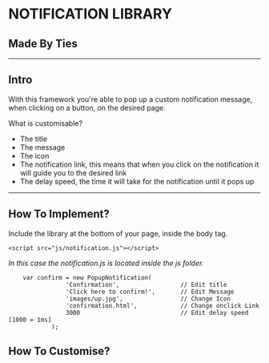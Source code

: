 NOTIFICATION LIBRARY
===

Made By Ties
---

---

Intro
---

With this framework you're able to pop up a custom notification message, when clicking on a button, on the desired page.

What is customisable?
* The title
* The message
* The icon
* The notification link, this means that when you click on the notification it will guide you to the desired link
* The delay speed, the time it will take for the notification until it pops up

---

How To Implement?
---

Include the library at the bottom of your page, inside the body tag.

```<script src="js/notification.js"></script>```

*In this case the notification.js is located inside the js folder.*


```
	var confirm = new PopupNotification(
				'Confirmation', 				// Edit title
				'Click here to confirm!', 		// Edit Message
				'images/up.jpg', 				// Change Icon
				'confirmation.html', 			// Change onclick Link
				3000							// Edit delay speed [1000 = 1ms]
			);
```

How To Customise?
---


